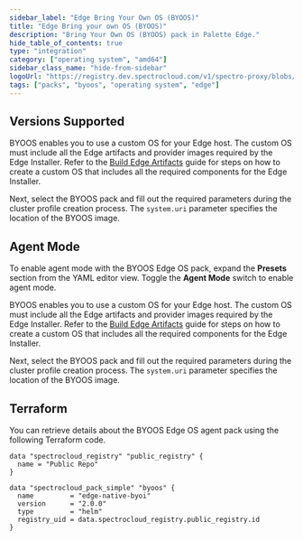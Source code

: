 ```yaml
---
sidebar_label: "Edge Bring Your Own OS (BYOOS)"
title: "Edge Bring your own OS (BYOOS)"
description: "Bring Your Own OS (BYOOS) pack in Palette Edge."
hide_table_of_contents: true
type: "integration"
category: ["operating system", "amd64"]
sidebar_class_name: "hide-from-sidebar"
logoUrl: "https://registry.dev.spectrocloud.com/v1/spectro-proxy/blobs/sha256:b6081bca439eeb01a8d43b3cb6895df4c088f80af978856ddc0da568e5c09365?type=image.webp"
tags: ["packs", "byoos", "operating system", "edge"]
---
```


## Versions Supported

<Tabs queryString="parent">

<TabItem label="2.0.x" value="2.0.x">

BYOOS enables you to use a custom OS for your Edge host. The custom OS must include all the Edge artifacts and provider
images required by the Edge Installer. Refer to the
[Build Edge Artifacts](../clusters/edge/edgeforge-workflow/palette-canvos/palette-canvos.md) guide for steps on how to
create a custom OS that includes all the required components for the Edge Installer.

Next, select the BYOOS pack and fill out the required parameters during the cluster profile creation process. The
`system.uri` parameter specifies the location of the BYOOS image.

## Agent Mode

To enable agent mode with the BYOOS Edge OS pack, expand the **Presets** section from the YAML editor view. Toggle the
**Agent Mode** switch to enable agent mode.

</TabItem>

<TabItem label="1.0.x" value="1.0.x">

BYOOS enables you to use a custom OS for your Edge host. The custom OS must include all the Edge artifacts and provider
images required by the Edge Installer. Refer to the
[Build Edge Artifacts](../clusters/edge/edgeforge-workflow/palette-canvos/palette-canvos.md) guide for steps on how to
create a custom OS that includes all the required components for the Edge Installer.

Next, select the BYOOS pack and fill out the required parameters during the cluster profile creation process. The
`system.uri` parameter specifies the location of the BYOOS image.

</TabItem>
</Tabs>

## Terraform

You can retrieve details about the BYOOS Edge OS agent pack using the following Terraform code.

```hcl
data "spectrocloud_registry" "public_registry" {
  name = "Public Repo"
}

data "spectrocloud_pack_simple" "byoos" {
  name         = "edge-native-byoi"
  version      = "2.0.0"
  type         = "helm"
  registry_uid = data.spectrocloud_registry.public_registry.id
}
```
